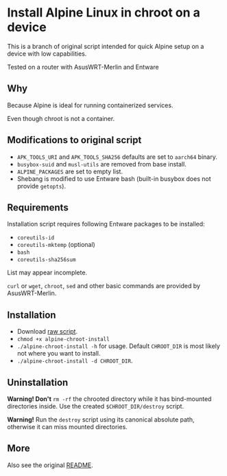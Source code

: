 # Install Alpine Linux in chroot on a device

This is a branch of original script intended for quick Alpine setup on a device with low capabilities.

Tested on a router with AsusWRT-Merlin and Entware

## Why

Because Alpine is ideal for running containerized services.

Even though chroot is not a container.

## Modifications to original script

* `APK_TOOLS_URI` and `APK_TOOLS_SHA256` defaults are set to `aarch64` binary.
* `busybox-suid` and `musl-utils` are removed from base install.
* `ALPINE_PACKAGES` are set to empty list.
* Shebang is modified to use Entware bash (built-in busybox does not provide `getopts`).

## Requirements

Installation script requires following Entware packages to be installed:

* `coreutils-id`
* `coreutils-mktemp` (optional)
* `bash`
* `coreutils-sha256sum`

List may appear incomplete.

`curl` or `wget`, `chroot`, `sed` and other basic commands are provided by AsusWRT-Merlin.

## Installation

* Download [raw script](https://github.com/pelepelin/alpine-chroot-install/raw/master/alpine-chroot-install).
* `chmod +x alpine-chroot-install`
* `./alpine-chroot-install -h` for usage. Default `CHROOT_DIR` is most likely not where you want to install.
* `./alpine-chroot-install -d CHROOT_DIR`.

## Uninstallation

**Warning! Don't** `rm -rf` the chrooted directory while it has bind-mounted directories inside.
Use the created `$CHROOT_DIR/destroy` script.

**Warning!** Run the `destroy` script using its canonical absolute path, otherwise it can miss mounted directories.

## More

Also see the original [README](README-original.adoc).
